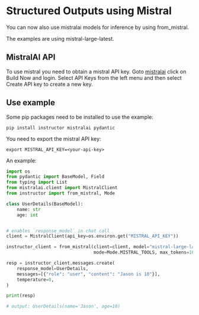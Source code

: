 # Structured Outputs using Mistral
You can now also use mistralai models for inference by using from_mistral.

The examples are using mistral-large-latest.

## MistralAI API
To use mistral you need to obtain a mistral API key.
Goto [mistralai](https://mistral.ai/) click on Build Now and login. Select API Keys from the left menu and then select 
Create API key to create a new key.

## Use example
Some pip packages need to be installed to use the example:
```
pip install instructor mistralai pydantic
```
You need to export the mistral API key:
```
export MISTRAL_API_KEY=<your-api-key>
```

An example:
```python
import os
from pydantic import BaseModel, Field
from typing import List
from mistralai.client import MistralClient
from instructor import from_mistral, Mode

class UserDetails(BaseModel):
    name: str
    age: int


# enables `response_model` in chat call
client = MistralClient(api_key=os.environ.get("MISTRAL_API_KEY"))

instructor_client = from_mistral(client=client, model="mistral-large-latest", 
                                 mode=Mode.MISTRAL_TOOLS, max_tokens=1000)

resp = instructor_client.messages.create(
    response_model=UserDetails,
    messages=[{"role": "user", "content": "Jason is 10"}],
    temperature=0,
)

print(resp)

# output: UserDetails(name='Jason', age=10)
```
